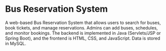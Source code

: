 # Bus Reservation System
A web-based Bus Reservation System that allows users to search for buses, book tickets, and manage reservations. Admins can add buses, schedules, and monitor bookings. The backend is implemented in Java (Servlets/JSP or Spring Boot), and the frontend is HTML, CSS, and JavaScript. Data is stored in MySQL.
